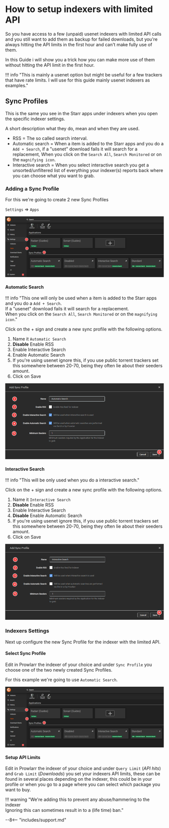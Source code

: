 # How to setup indexers with limited API

So you have access to a few (unpaid) usenet indexers with limited API calls and you still want to add them as backup for failed downloads, but you're always hitting the API limits in the first hour and can't make fully use of them.

In this Guide i will show you a trick how you can make more use of them without hitting the API limit in the first hour.

!!! info "This is mainly a usenet option but might be useful for a few trackers that have rate limits. I will use for this guide mainly usenet indexers as examples."

## Sync Profiles

This is the same you see in the Starr apps under indexers when you open the specific indexer settings.

A short description what they do, mean and when they are used.

- RSS = The so called search interval.
- Automatic search = When a item is added to the Starr apps and you do a `Add + Search`, if a "usenet" download fails it will search for a replacement, When you click on the `Search All`, `Search Monitored` or on the `magnifying icon`.
- Interactive search = When you select interactive search you get a unsorted/unfiltered list of everything your indexer(s) reports back where you can choose what you want to grab.

### Adding a Sync Profile

For this we're going to create 2 new Sync Profiles

`Settings` => `Apps`

![Settings => Apps => Sync Profiles](images/settings-apps-sync-profiles.png)

#### Automatic Search

!!! info "This one will only be used when a item is added to the Starr apps and you do a `Add + Search`.<br>If a "usenet" download fails it will search for a replacement.<br>When you click on the `Search All`, `Search Monitored` or on the `magnifying icon`."

Click on the + sign and create a new sync profile with the following options.

1. Name it `Automatic Search`
1. **Disable** Enable RSS
1. Enable Interactive Search
1. Enable Automatic Search
1. If you're using usenet ignore this, if you use public torrent trackers set this somewhere between 20-70, being they often lie about their seeders amount.
1. Click on Save

![Sync Profile Automatic Search](images/sync-profile-automatic-search.png)

#### Interactive Search

!!! info "This will be only used when you do a interactive search."

Click on the + sign and create a new sync profile with the following options.

1. Name it `Interactive Search`
1. **Disable** Enable RSS
1. Enable Interactive Search
1. **Disable** Enable Automatic Search
1. If you're using usenet ignore this, if you use public torrent trackers set this somewhere between 20-70, being they often lie about their seeders amount.
1. Click on Save

![Sync Profile Automatic Search](images/sync-profile-interactive-search.png)

### Indexers Settings

Next up configure the new Sync Profile for the indexer with the limited API.

#### Select Sync Profile

Edit in Prowlarr the indexer of your choice and under `Sync Profile` you choose one of the two newly created Sync Profiles.

For this example we're going to use `Automatic Search`.

![Select Automatic Search](images/settings-apps-sync-profiles.png)

#### Setup API Limits

Edit in Prowlarr the indexer of your choice and under `Query Limit` (*API hits*) and `Grab Limit` (*Downloads*) you set your indexers API limits, these can be found in several places depending on the indexer, this could be in your profile or when you go to a page where you can select which package you want to buy.

!!! warning "We're adding this to prevent any abuse/hammering to the indexer<br>Ignoring this can sometimes result in to a (life time) ban."

--8<-- "includes/support.md"

